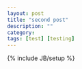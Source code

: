 ```yaml
---
layout: post
title: "second post"
description: ""
category: 
tags: [test] [testing]
---
```

{% include JB/setup %}
